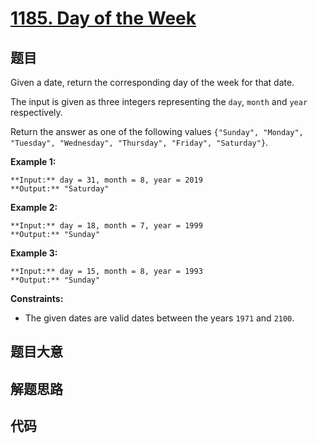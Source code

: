 # [1185. Day of the Week](https://leetcode.com/problems/day-of-the-week)

## 题目

Given a date, return the corresponding day of the week for that date.

The input is given as three integers representing the `day`, `month` and
`year` respectively.

Return the answer as one of the following values `{"Sunday", "Monday",
"Tuesday", "Wednesday", "Thursday", "Friday", "Saturday"}`.



**Example 1:**

    
    
    **Input:** day = 31, month = 8, year = 2019
    **Output:** "Saturday"
    

**Example 2:**

    
    
    **Input:** day = 18, month = 7, year = 1999
    **Output:** "Sunday"
    

**Example 3:**

    
    
    **Input:** day = 15, month = 8, year = 1993
    **Output:** "Sunday"
    



**Constraints:**

  * The given dates are valid dates between the years `1971` and `2100`.


## 题目大意

## 解题思路

## 代码

```javascript

```
